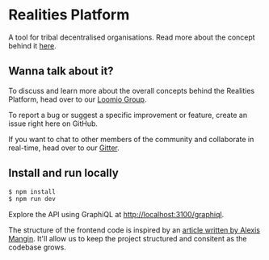 # Realities Platform

A tool for tribal decentralised organisations. Read more about the concept behind it [here](https://docs.google.com/document/d/1UcHQ1_thfNaUlEBcfz9PACd6_lXsj5F2lvV6RfG0oOA/edit?usp=sharing).

## Wanna talk about it?

To discuss and learn more about the overall concepts behind the Realities Platform, head over to our [Loomio Group](https://www.loomio.org/g/cbghMtnL/borderland-realities).

To report a bug or suggest a specific improvement or feature, create an issue right here on GitHub.

If you want to chat to other members of the community and collaborate in real-time, head over to our [Gitter](https://gitter.im/realities).

## Install and run locally
```bash
$ npm install
$ npm run dev
```

Explore the API using GraphiQL at [http://localhost:3100/graphiql](http://localhost:3100/graphiql). 

The structure of the frontend code is inspired by an [article written by Alexis Mangin](https://medium.com/@alexmngn/how-to-better-organize-your-react-applications-2fd3ea1920f1). It'll allow us to keep the project structured and consitent as the codebase grows. 
